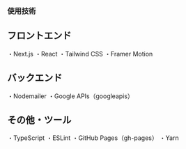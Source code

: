 ### 使用技術

## フロントエンド

・Next.js
・React
・Tailwind CSS
・Framer Motion

## バックエンド

・Nodemailer
・Google APIs（googleapis）

## その他・ツール

・TypeScript
・ESLint
・GitHub Pages（gh-pages）
・Yarn
